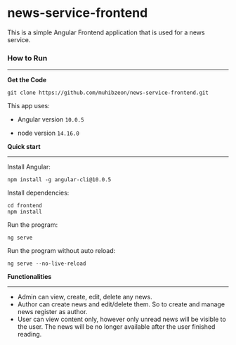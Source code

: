 # news-service-frontend

This is a simple Angular Frontend application that is used for a news service.

### How to Run

<hr>

**Get the Code**
```
git clone https://github.com/muhibzeon/news-service-frontend.git
```

This app uses:

- Angular version `10.0.5`

- node version `14.16.0`

**Quick start**<br>
<hr>

Install Angular:
```
npm install -g angular-cli@10.0.5
```

Install dependencies:
```
cd frontend
npm install
```
Run the program:
```
ng serve
```
Run the program without auto reload:
```
ng serve --no-live-reload
```
**Functionalities**
<hr>

- Admin can view, create, edit, delete any news.
- Author can create news and edit/delete them. So to create and manage news register as author.
- User can view content only, however only unread news will be visible to the user. The news will be no longer available after the user finished reading.

